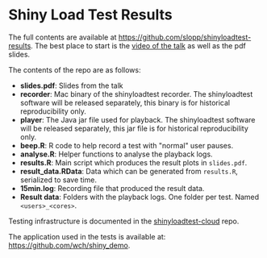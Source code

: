 # Shiny Load Test Results

The full contents are available at https://github.com/slopp/shinyloadtest-results. The best place to start is the [video of the talk](https://rstudio.com/resources/webinars) as well as the pdf slides.

The contents of the repo are as follows:

- **slides.pdf**: Slides from the talk
- **recorder**: Mac binary of the shinyloadtest recorder. The shinyloadtest software will be released separately, this binary is for historical reproducibility only.
- **player**: The Java jar file used for playback. The shinyloadtest software will be released separately, this jar file is for historical reproducibility only.
- **beep.R**: R code to help record a test with "normal" user pauses.
- **analyse.R**: Helper functions to analyse the playback logs.
- **results.R**: Main script which produces the result plots in `slides.pdf`.
- **result_data.RData**: Data which can be generated from `results.R`, serialized to save time.
- **15min.log**: Recording file that produced the result data.
- **Result data**: Folders with the playback logs. One folder per test. Named `<users>_<cores>`.

Testing infrastructure is documented in the [shinyloadtest-cloud](https://github.com/rstudio/shinyloadtest-cloud) repo.

The application used in the tests is available at: https://github.com/wch/shiny_demo.

